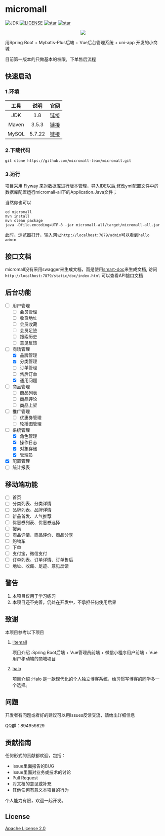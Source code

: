# micromall

![JDK](https://img.shields.io/badge/JDK-1.8-green.svg?style=flat-square)
[![LICENSE](https://img.shields.io/github/license/micromall-team/micromall.svg?style=flat-square)](https://github.com/micromall-team/micromall/blob/main/LICENSE)
[![star](https://img.shields.io/github/stars/micromall-team/micromall.svg?label=Stars&style=social)](https://github.com/micromall-team/micromall)
[![star](https://gitee.com/micromall-team/micromall/badge/star.svg?theme=white)](https://gitee.com/micromall-team/micromall) 
<p align="center">
	<a href="https://jq.qq.com/?_wv=1027&k=QI1J90T9"><img src="https://img.shields.io/badge/QQ群-894959829-orange"/></a>
</p>

用Spring Boot + Mybatis-Plus后端 + Vue后台管理系统 + uni-app 开发的小商城

目前第一版本的只做基本的权限，下单售后流程

## 快速启动

### 1.环境

| 工具  |  说明  |                             官网                             |
| :---: | :----: | :----------------------------------------------------------: |
|  JDK  |  1.8   | [链接](https://www.oracle.com/technetwork/java/javase/downloads/jdk8-downloads-2133151.html) |
| Maven | 3.5.3  |               [链接](http://maven.apache.org/)               |
| MySQL | 5.7.22 |                [链接](https://www.mysql.com/)                |

### 2.下载代码

```
git clone https://github.com/micromall-team/micromall.git
```

### 3.运行

项目采用 [Flyway](https://flywaydb.org/) 来对数据库进行版本管理，导入IDE以后,修改yml配置文件中的数据库配置运行micromall-all下的Application.Java文件；

当然你也可以

```
cd micromall
mvn install
mvn clean package
java -Dfile.encoding=UTF-8 -jar micromall-all/target/micromall-all.jar
```

此时，浏览器打开，输入网址`http://localhost:7879/admin`可以看到`hello admin`
## 接口文档
micromall没有采用swagger来生成文档，而是使用[smart-doc](https://gitee.com/smart-doc-team/smart-doc)来生成文档,
访问`http://localhost:7879/static/doc/index.html` 可以查看API接口文档


## 后台功能

- [ ] 用户管理
  - [ ] 会员管理
  - [ ] 收货地址
  - [ ] 会员收藏
  - [ ] 会员足迹
  - [ ] 搜索历史
  - [ ] 意见反馈
- [ ] 商场管理
  - [x] 品牌管理
  - [x] 分类管理
  - [ ] 订单管理
  - [ ] 售后订单
  - [x] 通用问题
- [ ] 商品管理
  - [ ] 商品列表
  - [ ] 商品评论
  - [ ] 商品上架
- [ ] 推广管理
  - [ ] 优惠券管理
  - [ ] 轮播图管理
- [ ] 系统管理
  - [x] 角色管理
  - [x] 操作日志
  - [x] 对象存储
  - [x] 管理员
- [x] 配置管理
- [ ] 统计报表

## 移动端功能

- [ ] 首页
- [ ] 分类列表、分类详情
- [ ] 品牌列表、品牌详情
- [ ] 新品首发、人气推荐
- [ ] 优惠券列表、优惠券选择
- [ ] 搜索
- [ ] 商品详情、商品评价、商品分享
- [ ] 购物车
- [ ] 下单
- [ ] 支付宝，微信支付
- [ ] 订单列表、订单详情、订单售后
- [ ] 地址、收藏、足迹、意见反馈

## 警告

1. 本项目仅用于学习练习
2. 本项目还不完善，仍处在开发中，不承担任何使用后果

## 致谢

本项目参考以下项目

1. [litemall](https://github.com/linlinjava/litemall)

   项目介绍 :Spring Boot后端 + Vue管理员前端 + 微信小程序用户前端 + Vue用户移动端的商城项目 

2. [halo](https://github.com/halo-dev/halo)

   项目介绍 :Halo 是一款现代化的个人独立博客系统，给习惯写博客的同学多一个选择。

## 问题

开发者有问题或者好的建议可以用Issues反馈交流，请给出详细信息

QQ群：894959829

## 贡献指南

任何形式的贡献都欢迎，包括：

- Issue里面报告的BUG
- Issue里面对业务或技术的讨论
- Pull Request
- 对文档的意见或补充
- 其他任何有意义本项目的行为

个人能力有限，欢迎一起开发。
## License

[Apache License 2.0](https://github.com/micromall-team/micromall/blob/main/LICENSE)
